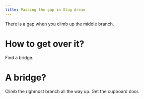 ```yaml
---
title: Passing the gap in Stag dream
---
```


There is a gap when you climb up the middle branch.

# How to get over it?
Find a bridge.

# A bridge?
Climb the righmost branch all the way up. Get the cupboard door.
